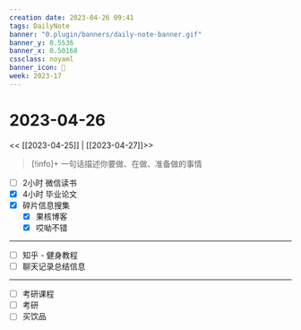 ```yaml
---
creation date: 2023-04-26 09:41
tags: DailyNote
banner: "0.plugin/banners/daily-note-banner.gif"
banner_y: 0.5536
banner_x: 0.50168
cssclass: noyaml
banner_icon: 💌
week: 2023-17
---
```


# 2023-04-26

<< [[2023-04-25]] | [[2023-04-27]]>>


> [!info]+ 一句话描述你要做、在做、准备做的事情
> 


- [ ] 2小时 微信读书
- [x] 4小时 毕业论文
- [x] 碎片信息搜集
	- [x] 果核博客
	- [x] 哎呦不错

---

- [ ] 知乎 - 健身教程
- [ ] 聊天记录总结信息

---

- [ ] 考研课程
- [ ] 考研
- [ ] 买饮品
